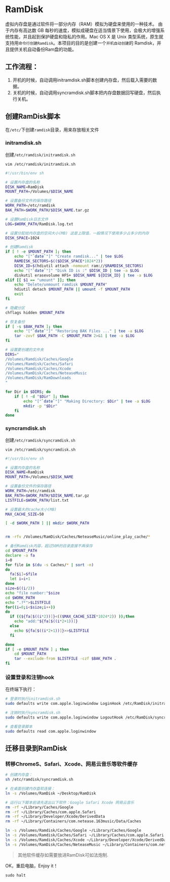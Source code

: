 # RamDisk
虚拟内存盘是通过软件将一部分内存（RAM）模拟为硬盘来使用的一种技术。  由于内存有高达数 GB 每秒的速度，模拟成硬盘在适当情景下使用，会极大的增强系统性能，并且起到保护硬盘和隐私的作用。Mac OS X 是 Unix 类型系统，原生就支持用`命令行创建Ramdisk`。本项目的目的是创建一个`开机自动创建`的 Ramdisk，并且提供关机自动备份Ram盘的功能。


## 工作流程：

  1. 开机的时候，自动调用initramdisk.sh脚本创建内存盘，然后载入需要的数据。
  2. 关机的时候，自动调用syncramdisk.sh脚本把内存盘数据回写硬盘，然后执行关机。

## 创建RamDisk脚本

在`/etc/`下创建`ramdisk`目录，用来存放相关文件

### initramdisk.sh

创建`/etc/ramdisk/initramdisk.sh`

	vim /etc/ramdisk/initramdisk.sh

```sh
#!/usr/bin/env sh

# 设置内存盘的名称
DISK_NAME=RamDisk
MOUNT_PATH=/Volumes/$DISK_NAME

# 设置备份文件的保存路径
WORK_PATH=/etc/ramdisk
BAK_PATH=$WORK_PATH/$DISK_NAME.tar.gz

# 设置RamDisk日志文件
LOG=$WORK_PATH/RamDisk.log.txt

# 设置分配给内存盘的空间大小(MB) 这是上限值，一般情况下使用多少占多少的内存
DISK_SPACE=1024

# 创建Ramdisk
if [ ! -e $MOUNT_PATH ]; then
    echo "["`date`"]" "Create ramdisk..." | tee $LOG
    RAMDISK_SECTORS=$(($DISK_SPACE*1024*2))
    DISK_ID=$(hdiutil attach -nomount ram://$RAMDISK_SECTORS)
    echo "["`date`"]" "Disk ID is :" $DISK_ID | tee -a $LOG
    diskutil erasevolume HFS+ $DISK_NAME ${DISK_ID} | tee -a $LOG
elif [[ $1 == "umount" ]]; then
    echo "Delete/unmount ramdisk $MOUNT_PATH"
    hdiutil detach $MOUNT_PATH || umount -f $MOUNT_PATH
    exit
fi

# 隐藏分区
chflags hidden $MOUNT_PATH

# 恢复备份
if [ -s $BAK_PATH ]; then
    echo "["`date`"]" "Restoring BAK Files ..." | tee -a $LOG
    tar -zxvf $BAK_PATH -C $MOUNT_PATH 2>&1 | tee -a $LOG
fi

# 设置要创建的文件夹
DIRS="
/Volumes/Ramdisk/Caches/Google
/Volumes/Ramdisk/Caches/Safari
/Volumes/Ramdisk/Caches/Xcode
/Volumes/RamDisk/Caches/NeteaseMusic
/Volumes/RamDisk/RamDownloads
"

for Dir in $DIRS; do
    if [ ! -d "$Dir" ]; then
        echo "["`date`"]" "Making Directory: $Dir" | tee -a $LOG
        mkdir -p "$Dir"
    fi
done

```



### syncramdisk.sh

创建`/etc/ramdisk/syncramdisk.sh`

	vim /etc/ramdisk/syncramdisk.sh


```sh
#!/usr/bin/env sh

# 设置内存盘的名称
DISK_NAME=RamDisk
MOUNT_PATH=/Volumes/$DISK_NAME

# 设置备份文件的保存路径
WORK_PATH=/etc/ramdisk
BAK_PATH=$WORK_PATH/$DISK_NAME.tar.gz
LISTFILE=$WORK_PATH/list.txt

# 设置最大的cache大小(MB)
MAX_CACHE_SIZE=50

[ -d $WORK_PATH ] || mkdir $WORK_PATH


rm -rfv /Volumes/RamDisk/Caches/NeteaseMusic/online_play_cache/*

# 备份Ramdisk内容，超过50M的目录直接不再保存
cd $MOUNT_PATH
declare -a fa
i=0
for file in $(du -s Caches/* | sort -n)
do
  fa[$i]=$file
  let i=i+1
done
size=$((i/2))
echo "file number:"$size
cd $WORK_PATH
echo ".?*">$LISTFILE
for((i=0;i<$size;i++))
do
  if ((${fa[$((i*2))]}<(($MAX_CACHE_SIZE*1024*2)) ));then
    echo "add:"${fa[$((i*2+1))]}
  else
    echo ${fa[$((i*2+1))]}>>$LISTFILE
  fi

done
if [ -e $MOUNT_PATH ] ; then
    cd $MOUNT_PATH
    tar --exclude-from $LISTFILE -czf $BAK_PATH .
fi
```

### 设置登录和注销hook

在终端下执行：

```sh
# 登录时执行initramdisk.sh
sudo defaults write com.apple.loginwindow LoginHook /etc/RamDisk/initramdisk.sh

# 注销时执行syncramdisk.sh
sudo defaults write com.apple.loginwindow LogoutHook /etc/RamDisk/syncramdisk.sh

# 查看登录脚本
sudo defaults read com.apple.loginwindow
```

## 迁移目录到RamDisk


### 转移ChromeS、Safari、Xcode、网易云音乐等软件缓存

```sh
# 创建内存盘：
sh /etc/ramdisk/syncramdisk.sh

# 在桌面创建内存盘软连接：
ln -s /Volumes/RamDisk ~/Desktop/RamDisk

# 运行以下脚本前请先退出以下软件：Google Safari Xcode 网易云音乐
rm -rf ~/Library/Caches/Google
rm -rf ~/Library/Caches/com.apple.Safari
rm -rf ~/Library/Developer/Xcode/DerivedData
rm -rf ~/Library/Containers/com.netease.163music/Data/Caches

ln -s /Volumes/Ramdisk/Caches/Google ~/Library/Caches/Google
ln -s /Volumes/Ramdisk/Caches/Safari ~/Library/Caches/com.apple.Safari
ln -s /Volumes/Ramdisk/Caches/Xcode ~/Library/Developer/Xcode/DerivedData
ln -s /Volumes/RamDisk/Caches/NeteaseMusic ~/Library/Containers/com.netease.163music/Data/Caches
```
> 其他软件缓存如需要放进RamDisk可如法炮制.

OK，重启电脑，Enjoy it！

	sudo halt



